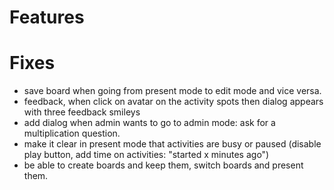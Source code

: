 # Features

# Fixes
- save board when going from present mode to edit mode and vice versa.
- feedback, when click on avatar on the activity spots then dialog appears with three feedback smileys
- add dialog when admin wants to go to admin mode: ask for a multiplication question.
- make it clear in present mode that activities are busy or paused (disable play button, add time on activities: "started x minutes ago")
- be able to create boards and keep them, switch boards and present them. 
